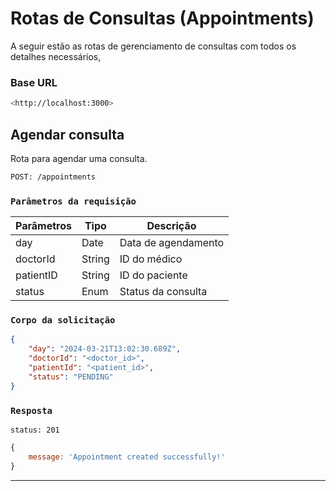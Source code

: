 # Rotas de Consultas (Appointments)

A seguir estão as rotas de gerenciamento de consultas com todos os detalhes necessários,

  
### Base URL

```bash
<http://localhost:3000>
```

  
  
## Agendar consulta

Rota para agendar uma consulta.

```bash
POST: /appointments
```

  
### `Parâmetros da requisição`

| Parâmetros | Tipo   | Descrição           |
| ---------- | ------ | ------------------- |
| day        | Date   | Data de agendamento |
| doctorId   | String | ID do médico        |
| patientID  | String | ID do paciente      |
| status     | Enum   | Status da consulta  |


### `Corpo da solicitação`


```json
{
	"day": "2024-03-21T13:02:30.689Z",
	"doctorId": "<doctor_id>",
	"patientId": "<patient_id>",
	"status": "PENDING"
}
```

  

### `Resposta`

```http
status: 201
```

  
```js
{
	message: 'Appointment created successfully!'
}
```

  

---

 